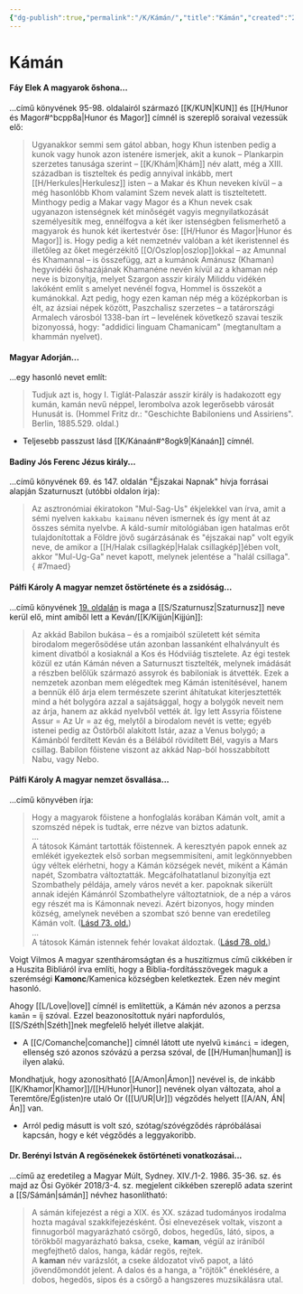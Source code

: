 ```yaml
---
{"dg-publish":true,"permalink":"/K/Kámán/","title":"Kámán","created":"2024-05-14T01:35","updated":"2024-10-25T22:17"}
---
```



# Kámán

#### Fáy Elek A magyarok őshona...  

...című könyvének 95-98. oldalairól származó [[K/KUN\|KUN]] és [[H/Hunor és Magor#^bcpp8a\|Hunor és Magor]] címnél is szereplő soraival vezessük elő:  
> Ugyanakkor semmi sem gátol abban, hogy Khun istenben pedig a kunok vagy hunok azon istenére ismerjek, akit a kunok – Plankarpin szerzetes tanusága szerint – [[K/Khám\|Khám]] név alatt, még a XIII. században is tiszteltek és pedig annyival inkább, mert [[H/Herkules\|Herkulesz]] isten – a Makar és Khun neveken kívül – a még hasonlóbb Khom valamint Szem nevek alatt is tiszteltetett. Minthogy pedig a Makar vagy Magor és a Khun nevek csak ugyanazon istenségnek két minőségét vagyis megnyilatkozását személyesítik meg, ennélfogva a két iker istenségben felismerhető a magyarok és hunok két ikertestvér őse: [[H/Hunor és Magor\|Hunor és Magor]] is. Hogy pedig a két nemzetnév valóban a két ikeristennel és illetőleg az őket megérzékitő [[O/Oszlop\|oszlop]]okkal – az Amunnal és Khamannal – is összefügg, azt a kumánok Amánusz (Khaman) hegyvidéki őshazájának Khamanéne nevén kívül az a khaman nép neve is bizonyítja, melyet Szargon asszir király Miliddu vidékén lakóként említ s amelyet nevénél fogva, Hommel is összeköt a kumánokkal. Azt pedig, hogy ezen kaman nép még a középkorban is élt, az ázsiai népek között, Paszchalisz szerzetes – a tatárországi Armalech városból 1338-ban írt – levelének következő szavai teszik bizonyossá, hogy: "addidici linguam Chamanicam" (megtanultam a khammán nyelvet).  

#### Magyar Adorján...

...egy hasonló nevet említ:  
> Tudjuk azt is, hogy I. Tiglát-Palaszár asszír király is hadakozott egy kumán, kamán nevű néppel, lerombolva azok legerősebb városát Hunusát is. (Hommel Fritz dr.: "Geschichte Babiloniens und Assiriens". Berlin, 1885.529. oldal.)  
- Teljesebb passzust lásd [[K/Kánaán#^8ogk9\|Kánaán]] címnél.

#### Badiny Jós Ferenc Jézus király...

...című könyvének 69. és 147. oldalán "Éjszakai Napnak" hívja forrásai alapján Szaturnuszt (utóbbi oldalon írja):  
> Az asztronómiai ékiratokon "Mul-Sag-Us" ékjelekkel van írva, amit a sémi nyelven `kakkabu kaimanu` néven ismernek és így ment át az összes sémita nyelvbe. A káld-sumír mitológiában igen hatalmas erőt tulajdonítottak a Földre jövő sugárzásának és "éjszakai nap" volt egyik neve, de amikor a [[H/Halak csillagkép\|Halak csillagkép]]ében volt, akkor "Mul-Ug-Ga" nevet kapott, melynek jelentése a "halál csillaga".
{ #7maed}


#### Pálfi Károly A magyar nemzet őstörténete és a zsidóság...

...című könyvének [19. oldalán](zotero://open-pdf/library/items/VZZUZWZ2?page=19&annotation=KW8X9P63) is maga a [[S/Szaturnusz\|Szaturnusz]] neve kerül elő, mint amiből lett a Keván/[[K/Kijjún\|Kijjún]]:  
> Az akkád Babilon bukása – és a romjaiból született két sémita birodalom megerősödése után azonban lassanként elhalványult és kiment divatból a kosiaknál a Kos és Hódviiág tisztelete. Az égi testek közül ez után Kámán néven a Saturnuszt tisztelték, melynek imádását a részben belőlük származó assyrok és babiloniak is átvették. Ezek a nemzetek azonban mem elégedtek meg Kámán istenitésével, hanem a bennük élő árja elem természete szerint áhítatukat kiterjesztették mind a hét bolygóra azzal a sajátsággal, hogy a bolygók neveit nem az árja, hanem az akkád nyelvből vették át. Így lett Assyria főistene Assur = Az Ur = az ég, melytől a birodalom nevét is vette; egyéb istenei pedig az Östörből alakitott Istár, azaz a Venus bolygó; a Kámánból ferdített Keván és a Bélából rövidített Bél, vagyis a Mars csillag. Babilon főistene viszont az akkád Nap-ból hosszabbított Nabu, vagy Nebo.  

#### Pálfi Károly A magyar nemzet ősvallása...

...című könyvében írja:
> Hogy a magyarok főistene a honfoglalás korában Kámán volt, amit a szomszéd népek is tudtak, erre nézve van biztos adatunk.  
> ...  
> A tátosok Kámánt tartották főistennek. A keresztyén papok ennek az emlékét igyekeztek első sorban megsemmisíteni, amit legkönnyebben úgy véltek elérhetni, hogy a Kámán községek nevét, miként a Kámán napét, Szombatra változtatták. Megcáfolhatatlanul bizonyítja ezt Szombathely példája, amely város nevét a ker. papoknak sikerült annak idején Kámánról Szombathelyre változtatniok, de a nép a város egy részét ma is Kámonnak nevezi. Azért bizonyos, hogy minden község, amelynek nevében a szombat szó benne van eredetileg Kámán volt. ([Lásd 73. old.](zotero://open-pdf/library/items/QVETUTRJ?page=73&annotation=SUQEMI7I))  
> ...  
> A tátosok Kámán istennek fehér lovakat áldoztak. ([Lásd 78. old.](zotero://open-pdf/library/items/QVETUTRJ?page=78&annotation=3XDF288X))  

Voigt Vilmos A magyar szentháromságtan és a huszitizmus című cikkében ír a Huszita Bibliáról írva említi, hogy a Biblia-fordításszövegek maguk a szerémségi **Kamonc**/Kamenica községben keletkeztek. Ezen név megint hasonló.  



Ahogy [[L/Love\|love]] címnél is említettük, a Kámán név azonos a perzsa `kamān` = íj szóval. Ezzel beazonosítottuk nyári napfordulós, [[S/Széth\|Széth]]nek megfelelő helyét illetve alakját.  
- A [[C/Comanche\|comanche]] címnél látott ute nyelvű `kimánci` = idegen, ellenség szó azonos szóvázú a perzsa szóval, de [[H/Human\|human]] is ilyen alakú.

Mondhatjuk, hogy azonosítható [[A/Amon\|Ámon]] nevével is, de inkább [[K/Khamor\|Khamor]]/[[H/Hunor\|Hunor]] nevének olyan változata, ahol a Teremtőre/Ég(isten)re utaló Or ([[U/UR\|Ur]]) végződés helyett [[A/AN, ÁN\|Án]] van.  
- Arról pedig másutt is volt szó, szótag/szóvégződés rápróbálásai kapcsán, hogy e két végződés a leggyakoribb.

#### Dr. Berényi István A regösénekek őstörténeti vonatkozásai...

...című az eredetileg a Magyar Múlt, Sydney. XIV./1-2. 1986. 35-36. sz. és majd az Ősi Gyökér 2018/3-4. sz. megjelent cikkében szereplő adata szerint a [[S/Sámán\|sámán]] névhez hasonlítható:  
> A sámán kifejezést a régi a XIX. és XX. század tudományos irodalma hozta magával szakkifejezésként. Ősi elnevezések voltak, viszont a finnugorból magyarázható csörgő, dobos, hegedűs, látó, sipos, a törökből magyarázható baksa, cseke, **kaman**, végül az irániból megfejthető dalos, hanga, kádár regös, rejtek.  
> A **kaman** név varázslót, a cseke áldozatot vivő papot, a látó jövendőmondót jelent. A dalos és a hanga, a "röjtök" éneklésére, a dobos, hegedös, sipos és a csörgő a hangszeres muzsikálásra utal.  